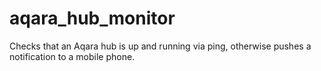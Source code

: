 # aqara_hub_monitor

Checks that an Aqara hub is up and running via ping, otherwise pushes a notification to a mobile phone.







